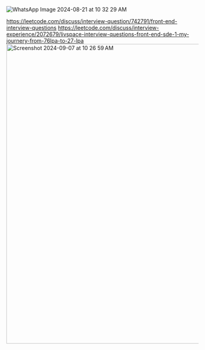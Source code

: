 ![WhatsApp Image 2024-08-21 at 10 32 29 AM](https://github.com/user-attachments/assets/1da92023-acce-40ca-a12f-dc94575fe457)

https://leetcode.com/discuss/interview-question/742791/front-end-interview-questions
https://leetcode.com/discuss/interview-experience/2072679/livspace-interview-questions-front-end-sde-1-my-journery-from-76lpa-to-27-lpa
<img width="785" alt="Screenshot 2024-09-07 at 10 26 59 AM" src="https://github.com/user-attachments/assets/32e611fd-4d11-45dc-957f-e9a4cfad6633">
